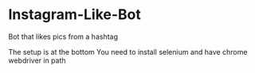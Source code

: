 # Instagram-Like-Bot
Bot that likes pics from a hashtag

The setup is at the bottom
You need to install selenium and have chrome webdriver in path 
